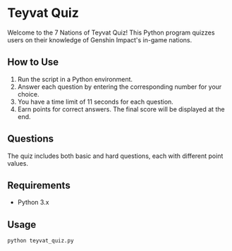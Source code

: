 # Teyvat Quiz

Welcome to the 7 Nations of Teyvat Quiz! This Python program quizzes users on their knowledge of Genshin Impact's in-game nations.

## How to Use

1. Run the script in a Python environment.
2. Answer each question by entering the corresponding number for your choice.
3. You have a time limit of 11 seconds for each question.
4. Earn points for correct answers. The final score will be displayed at the end.

## Questions

The quiz includes both basic and hard questions, each with different point values.

## Requirements

- Python 3.x

## Usage

```bash
python teyvat_quiz.py
